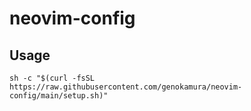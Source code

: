 # neovim-config

## Usage

```(bash)
sh -c "$(curl -fsSL https://raw.githubusercontent.com/genokamura/neovim-config/main/setup.sh)"
```

